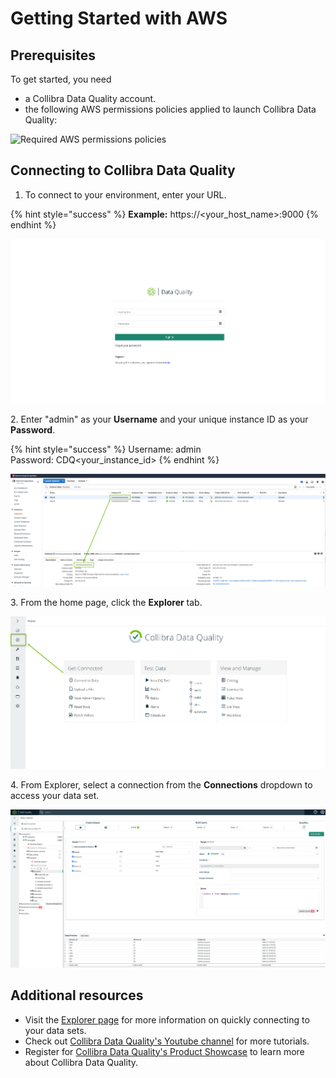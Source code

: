 # Getting Started with AWS

## Prerequisites

To get started, you need

* a Collibra Data Quality account.&#x20;
* the following AWS permissions policies applied to launch Collibra Data Quality:

![Required AWS permissions policies](../../.gitbook/assets/aws\_permissions.png)

&#x20;

## Connecting to Collibra Data Quality

1. To connect to your environment, enter your URL.

{% hint style="success" %}
**Example:** https://\<your\_host\_name>:9000
{% endhint %}

![Collibra Data Quality log in page](<../../.gitbook/assets/Screen Shot 2022-06-23 at 3.18.59 PM.png>)

2\. Enter "admin" as your **Username** and your unique instance ID as your **Password**.

{% hint style="success" %}
Username: admin\
Password: CDQ\<your\_instance\_id>
{% endhint %}

![Find your instance ID](../../.gitbook/assets/dq-instanceid.png)

3\. From the home page, click the **Explorer** tab.

![Open the Explorer tab](../../.gitbook/assets/dq-explorer-tab.png)

4\. From Explorer, select a connection from the **Connections** dropdown to access your data set.&#x20;

![Select a connection](<../../.gitbook/assets/Screen Shot 2022-06-23 at 3.17.29 PM.png>)

## Additional resources

* Visit the [Explorer page](../../dq-visuals/more/explorer-2.md) for more information on quickly connecting to your data sets.
* Check out [Collibra Data Quality's Youtube channel](https://www.youtube.com/playlist?list=PLD2xg51w57tPl6q9NKwz90iuznQJamaB3) for more tutorials.&#x20;
* Register for [Collibra Data Quality's Product Showcase](https://citizens.collibra.com/agenda/session/508634) to learn more about Collibra Data Quality.

